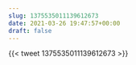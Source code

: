 ```yaml
---
slug: 1375535011139612673
date: 2021-03-26 19:47:57+00:00
draft: false
---
```


{{< tweet 1375535011139612673 >}}

